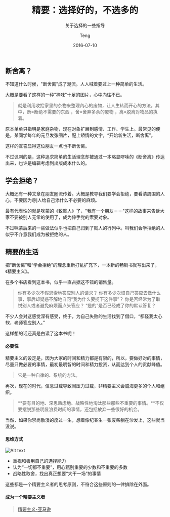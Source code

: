 ﻿---
layout:     post
title:      "精要：选择好的，不选多的"
subtitle:   "关于选择的一些指导 "
date:       2016-07-10 
author:     "Teng"
header-img: "img/post-bg-ppt.jpg"
catalog: true
tags:
    - Reading
    - Thinking
    - 笔记

---

## 断舍离？
 
不知道什么时候，"断舍离"成了潮流。人人喊着要过上一种简单的生活。

大概是要看了这样的一种"禅味"十足的图片，心中向往不已。

> 就是利用收拾家里的杂物来整理內心的废物，让人生转而开心的方法。其中，断=断绝不需要的东西 ，舍=舍弃多余的废物 ，离=脱离对物品的执着。

原本单单只指明是家庭杂物，现在对象扩展到感情、工作、学生上。最常见的便是，某同学每年的元旦发张图片，配上矫情的文字，“开始新生活，断舍离”。

这样的宣誓显得这位朋友一点也不断舍离。

不过讽刺的是，这种追求简单的生活理念却被通过一本略显啰嗦的《断舍离》传达出来，也许是编辑考虑到出版成本什么的。

## 学会拒绝？

大概还有一种文章在朋友圈流传着。大概是教导我们要学会拒绝，要看清周围的人心，不要因为i别人给自己添什么不必要的麻烦。

最有代表性的就是咪蒙的《致贱人》了，"我有一个朋友·······"这样的故事来告诉大家不要被别人无常的使用了，成为伸手党的索要对象。

不过咪蒙后来的一些做法似乎也把自己归到了贱人的行列中。叫我们会学拒绝的人似乎不介意我们成为被拒绝的人。

## 精要的生活

把“断舍离”和“学会拒绝”的理念重新打乱扩充下，一本新的畅销书就写出来了，《精要主义》。

在多个书店看到这本书，似乎一直占据这不错的销售量。

> 你有多少次不假思索地答应别人的请求？ 
你有多少次恨自己答应去做什么事，事后却疑惑不解地自问“我为什么要揽下这件事”？ 
你是否经常为了取悦别人或者避免麻烦而点头答应？ 
“是的”是否已经成了你的默认答复？ 


不少人会对这感觉深有感受，终于，为自己失败的生活找到了借口，“都怪我太心软，老师答应别人。”

这样想的话还真是白读了这本书呢！

####  必要性
精要主义的设定是，因为大家的时间和精力都是有限的，所以，要做好对的事情，尽量只做必要的事情，最初最明智的时间和精力投资，从而达到个人的贡献峰值。

> 它是一种自律的、系统的方法。

再次，现在的时代，信息过载导致闹压力过载，非精要主义会威海更多的个人和组织。

> **要有目的地、深思熟虑地、战略性地淘汰那些那些不重要的事情。**不仅要摆脱那些明显浪费时间的事情，还包括放弃一些很好的机会。

当然，如果你崇尚散漫的度过一生，想着像纪春生一张废柴躺在沙发上，这些就当没说。

#### 思维方式

![Alt text](http://7xtgob.com2.z0.glb.clouddn.com/jingyao%E5%BE%AE%E4%BF%A1%E6%88%AA%E5%9B%BE_20160710163203.png)

- 重视和善用自己的选择能力
- 认为“一切都不重要”，用心甄别重要的少数和不重要的多数
- 战略性取舍，找出真正想要“大干一场”的事情

这些都是一个精要主义者的思考原则，不符合这些原则的一律排除在外面。
 
#### 成为一个精要主义者
 
> [精要主义-亚马逊](https://www.amazon.cn/%E7%B2%BE%E8%A6%81%E4%B8%BB%E4%B9%89-%E6%A0%BC%E9%9B%B7%E6%88%88%C2%B7%E9%BA%A6%E5%90%89%E6%B2%83%E6%81%A9/dp/B01DF2TPE6)







